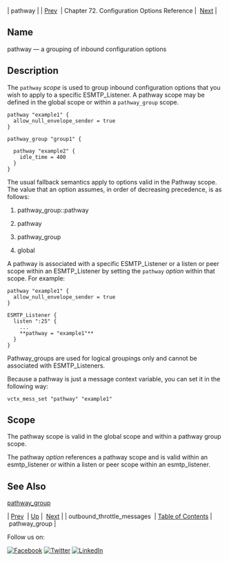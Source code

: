 | pathway |
| [Prev](conf.ref.outbound_throttle_messages.php)  | Chapter 72. Configuration Options Reference |  [Next](conf.ref.pathway_group.php) |

<a name="conf.ref.pathway"></a>
## Name

pathway — a grouping of inbound configuration options

<a name="idp25791152"></a>
## Description

The `pathway` *scope* is used to group inbound configuration options that you wish to apply to a specific ESMTP_Listener. A pathway scope may be defined in the global scope or within a `pathway_group` scope.

```
pathway "example1" {
  allow_null_envelope_sender = true
}

pathway_group "group1" {

  pathway "example2" {
    idle_time = 400
  }
}
```

The usual fallback semantics apply to options valid in the Pathway scope. The value that an option assumes, in order of decreasing precedence, is as follows:

1.  pathway_group::pathway

2.  pathway

3.  pathway_group

4.  global

A pathway is associated with a specific ESMTP_Listener or a listen or peer scope within an ESMTP_Listener by setting the `pathway` *option* within that scope. For example:

```
pathway "example1" {
  allow_null_envelope_sender = true
}

ESMTP_Listener {
  listen ":25" {
    ...
    **pathway = "example1"** 
  }
}
```

Pathway_groups are used for logical groupings only and cannot be associated with ESMTP_Listeners.

Because a pathway is just a message context variable, you can set it in the following way:

`vctx_mess_set "pathway" "example1"`<a name="idp25804336"></a>
## Scope

The pathway scope is valid in the global scope and within a pathway group scope.

The pathway *option* references a pathway scope and is valid within an esmtp_listener or within a listen or peer scope within an esmtp_listener.

<a name="idp25807760"></a>
## See Also

[pathway_group](conf.ref.pathway_group.php "pathway_group")

| [Prev](conf.ref.outbound_throttle_messages.php)  | [Up](config.options.ref.php) |  [Next](conf.ref.pathway_group.php) |
| outbound_throttle_messages  | [Table of Contents](index.php) |  pathway_group |

Follow us on:

[![Facebook](https://support.messagesystems.com/images/icon-facebook.png)](http://www.facebook.com/messagesystems) [![Twitter](https://support.messagesystems.com/images/icon-twitter.png)](http://twitter.com/#!/MessageSystems) [![LinkedIn](https://support.messagesystems.com/images/icon-linkedin.png)](http://www.linkedin.com/company/message-systems)